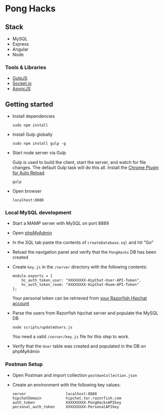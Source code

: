 # Pong Hacks

## Stack

* MySQL
* Express
* Angular
* Node

### Tools & Libraries

* [GulpJS](https://github.com/gulpjs/gulp)
* [Socket.io](https://github.com/Automattic/socket.io)
* [AsyncJS](https://github.com/caolan/async)

## Getting started

* Install dependencies

	```
	sudo npm install
	```
	
* Install Gulp globally
	
	```
	sudo npm install gulp -g
	```

* Start node server via Gulp
	
	Gulp is used to build the client, start the server, and watch for file changes. The default Gulp task will do this all. Install the [Chrome Plugin for Auto Reload](https://chrome.google.com/webstore/detail/livereload/jnihajbhpnppcggbcgedagnkighmdlei)

	```
	gulp
	```

* Open browser

	```
	localhost:8888
	```

### Local MySQL development

* Start a MAMP server with MySQL on port 8889

* Open [phpMyAdmin](http://localhost/MAMP/index.php?page=phpmyadmin&language=English)

* In the SQL tab paste the contents of `createDatabase.sql` and hit "Go"

* Reload the navigation panel and verify that the `PongHacks` DB has been created

* Create `key.js` in the `/server` directory with the following contents:

	```
	module.exports = {
	    hc_auth_token_user: "XXXXXXXX-HipChat-User-API-Token",
	    hc_auth_token_room: "XXXXXXXX-HipChat-Room-API-Token"
    };
	```

	Your personal token can be retrieved from [your Razorfish Hipchat account](https://hipchat.tor.razorfish.com/account/api)

* Parse the users from Razorfish hipchat server and populate the MySQL DB

	```
	node scripts/updateUsers.js
	```

	You need a valid `/server/key.js` file for this step to work.

* Verify that the `User` table was created and populated in the DB on phpMyAdmin

### Postman Setup

* Open Postman and import collection `postmanCollection.json`

* Create an environment with the following key values:
	
	```
	server	 				localhost:8888
	hipchatDomain			hipchat.tor.razorfish.com
	auth_token				XXXXXXXXX-PongHacksAPIkey
	personal_auth_token		XXXXXXXXX-PersonalAPIkey
	```
